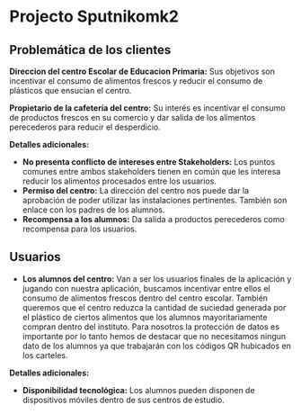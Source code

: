 
# Projecto Sputnikomk2


## Problemática de los clientes

**Direccion del centro Escolar de Educacion Primaria:** Sus objetivos son incentivar el consumo de alimentos frescos y reducir el consumo de plásticos que ensucian el centro.

**Propietario de la cafetería del centro:** Su interés es incentivar el consumo de productos frescos en su comercio y dar salida de los alimentos perecederos para reducir el desperdicio.

**Detalles adicionales:**
- **No presenta conflicto de intereses entre Stakeholders:** Los puntos comunes entre ambos stakeholders tienen en común que les interesa reducir los alimentos procesados entre los usuarios.
- **Permiso del centro:** La dirección del centro nos puede dar la aprobación de poder utilizar las instalaciones pertinentes. También son enlace con los padres de los alumnos.
- **Recompensa a los alumnos:** Da salida a productos perecederos como recompensa para los usuarios.

## Usuarios

- **Los alumnos del centro:** Van a ser los usuarios finales de la aplicación y jugando con nuestra aplicación, buscamos incentivar entre ellos el consumo de alimentos frescos dentro del centro escolar. También queremos que el centro reduzca la cantidad de suciedad generada por el plástico de ciertos alimentos que los alumnos mayoritariamente compran dentro del instituto. Para nosotros la protección de datos es importante por lo tanto hemos de destacar que no necesitamos ningun dato de los alumnos ya que trabajarán con los códigos QR hubicados en los carteles. 

**Detalles adicionales:**
- **Disponibilidad tecnológica:** Los alumnos pueden disponen de dispositivos móviles dentro de sus centros de estudio.


